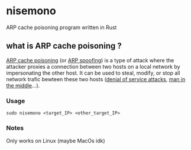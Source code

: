 # **nisemono**
ARP cache poisoning program written in Rust

## what is ARP cache poisoning ?
[ARP cache poisoning](https://en.wikipedia.org/wiki/ARP_spoofing) (or [ARP spoofing](https://en.wikipedia.org/wiki/ARP_spoofing)) is a type of attack where the attacker proxies a connection between two hosts on a local network by impersonating the other host. It can be used to steal, modify, or stop all network trafic bewteen these two hosts ([denial of service attacks](https://en.wikipedia.org/wiki/Denial_of_service), [man in the middle](https://en.wikipedia.org/wiki/Man-in-the-middle_attack)...).

### Usage
`sudo nisemono <target_IP> <other_target_IP>`

### Notes
Only works on Linux (maybe MacOs idk)
